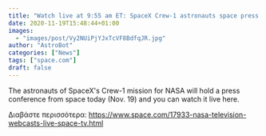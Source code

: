 ```yaml
---
title: "Watch live at 9:55 am ET: SpaceX Crew-1 astronauts space press conference"
date: 2020-11-19T15:48:44+01:00
images:
  - "images/post/Vy2NUiPjYJxTcVF8BdfqJR.jpg"
author: "AstroBot"
categories: ["News"]
tags: ["space.com"]
draft: false
---
```


The astronauts of SpaceX's Crew-1 mission for NASA will hold a press conference from space today (Nov. 19) and you can watch it live here. 

Διαβάστε περισσότερα: https://www.space.com/17933-nasa-television-webcasts-live-space-tv.html
